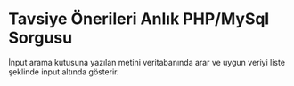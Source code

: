 # Tavsiye Önerileri Anlık PHP/MySql Sorgusu
İnput arama kutusuna yazılan metini veritabanında arar ve uygun veriyi liste şeklinde input altında gösterir.
